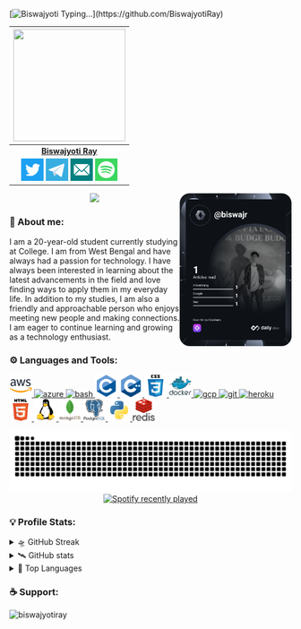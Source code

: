 [![Biswajyoti Typing...](https://readme-typing-svg.demolab.com?font=Pixelify+Sans&duration=4000&pause=1000&color=F7F400&width=435&lines=Hi+there!;Welcome+to+my+GitHub+profile.;I'm+a+maker+who+loves+building+things.;I'm+also+into+open+source+and+sharing+my+work+with+the+community.;If+you're+interested+in+what+I'm+up+to%2C+check+out+my+repositories.;And+always+happy+to+chat+with+strangers.+Feel+free+to+reach+out!)](https://github.com/BiswajyotiRay)

| <a href="https://github.com/BiswajyotiRay"><img src="https://telegra.ph/file/93b52c639a84050c36323.jpg" width="200px" height="200px" /></a> |
|:---------------------------------------------------------------------------------------------------------------------------------------:|
|       <b>[Biswajyoti Ray](https://github.com/BiswajyotiRay)</b>                                                                              |
| <a href="https://twitter.com/biswajyoti_ray"><img src="https://github.com/edent/SuperTinyIcons/raw/master/images/svg/twitter.svg" width="40px" height="40px"></a> <a href="https://t.me/shakida69"><img src="https://github.com/edent/SuperTinyIcons/raw/master/images/svg/telegram.svg" width="40px" height="40px"></a> <a href="mailto:biswajyoti.4321.ray@gmail.com"><img src="https://github.com/edent/SuperTinyIcons/raw/master/images/svg/email.svg" width="40px" height="40px"></a> <a href="https://open.spotify.com/user/31zskautytbg476wklhfyx3msxdm?si=MLUThC4SQNq6viINQlmyeA&utm_source=copy-link"><img src="https://github.com/edent/SuperTinyIcons/raw/master/images/svg/spotify.svg" width="40px" height="40px"></a>|

<a href="https://app.daily.dev/biswajr"><img src="https://github.com/BiswajyotiRay/BiswajyotiRay/blob/main/devcard.svg" width="200" align="right" alt="Biswajyoti Ray's Dev Card"/></a>
<div align="center">
  <img src="https://profile-counter.glitch.me/biswajyotiray/count.svg?"  />
</div>

<h3>🍁 About me:</h3>
<p>
I am a 20-year-old student currently studying at College. I am from West Bengal and have always had a passion for technology. I have always been interested in learning about the latest advancements in the field and love finding ways to apply them in my everyday life. In addition to my studies, I am also a friendly and approachable person who enjoys meeting new people and making connections. I am eager to continue learning and growing as a technology enthusiast.
</p>

<h3 align="left">⚙️ Languages and Tools:</h3>
<p align="left"> <a href="https://aws.amazon.com" target="_blank" rel="noreferrer"> <img src="https://raw.githubusercontent.com/devicons/devicon/master/icons/amazonwebservices/amazonwebservices-original-wordmark.svg" alt="aws" width="40" height="40"/> </a> <a href="https://azure.microsoft.com/en-in/" target="_blank" rel="noreferrer"> <img src="https://www.vectorlogo.zone/logos/microsoft_azure/microsoft_azure-icon.svg" alt="azure" width="40" height="40"/> </a> <a href="https://www.gnu.org/software/bash/" target="_blank" rel="noreferrer"> <img src="https://www.vectorlogo.zone/logos/gnu_bash/gnu_bash-icon.svg" alt="bash" width="40" height="40"/> </a> <a href="https://www.cprogramming.com/" target="_blank" rel="noreferrer"> <img src="https://raw.githubusercontent.com/devicons/devicon/master/icons/c/c-original.svg" alt="c" width="40" height="40"/> </a> <a href="https://www.w3schools.com/cpp/" target="_blank" rel="noreferrer"> <img src="https://raw.githubusercontent.com/devicons/devicon/master/icons/cplusplus/cplusplus-original.svg" alt="cplusplus" width="40" height="40"/> </a> <a href="https://www.w3schools.com/css/" target="_blank" rel="noreferrer"> <img src="https://raw.githubusercontent.com/devicons/devicon/master/icons/css3/css3-original-wordmark.svg" alt="css3" width="40" height="40"/> </a> <a href="https://www.docker.com/" target="_blank" rel="noreferrer"> <img src="https://raw.githubusercontent.com/devicons/devicon/master/icons/docker/docker-original-wordmark.svg" alt="docker" width="40" height="40"/> </a> <a href="https://cloud.google.com" target="_blank" rel="noreferrer"> <img src="https://www.vectorlogo.zone/logos/google_cloud/google_cloud-icon.svg" alt="gcp" width="40" height="40"/> </a> <a href="https://git-scm.com/" target="_blank" rel="noreferrer"> <img src="https://www.vectorlogo.zone/logos/git-scm/git-scm-icon.svg" alt="git" width="40" height="40"/> </a> <a href="https://heroku.com" target="_blank" rel="noreferrer"> <img src="https://www.vectorlogo.zone/logos/heroku/heroku-icon.svg" alt="heroku" width="40" height="40"/> </a> <a href="https://www.w3.org/html/" target="_blank" rel="noreferrer"> <img src="https://raw.githubusercontent.com/devicons/devicon/master/icons/html5/html5-original-wordmark.svg" alt="html5" width="40" height="40"/> </a> <a href="https://www.linux.org/" target="_blank" rel="noreferrer"> <img src="https://raw.githubusercontent.com/devicons/devicon/master/icons/linux/linux-original.svg" alt="linux" width="40" height="40"/> </a> <a href="https://www.mongodb.com/" target="_blank" rel="noreferrer"> <img src="https://raw.githubusercontent.com/devicons/devicon/master/icons/mongodb/mongodb-original-wordmark.svg" alt="mongodb" width="40" height="40"/> </a> <a href="https://www.postgresql.org" target="_blank" rel="noreferrer"> <img src="https://raw.githubusercontent.com/devicons/devicon/master/icons/postgresql/postgresql-original-wordmark.svg" alt="postgresql" width="40" height="40"/> </a> <a href="https://www.python.org" target="_blank" rel="noreferrer"> <img src="https://raw.githubusercontent.com/devicons/devicon/master/icons/python/python-original.svg" alt="python" width="40" height="40"/> </a> <a href="https://redis.io" target="_blank" rel="noreferrer"> <img src="https://raw.githubusercontent.com/devicons/devicon/master/icons/redis/redis-original-wordmark.svg" alt="redis" width="40" height="40"/> </a> </p>
<a href="https://github.com/BiswajyotiRay"><img alt="Snake Gif" src="https://raw.githubusercontent.com/BiswajyotiRay/BiswajyotiRay/output/github-contribution-grid-snake-dark.svg"/></a>

<div align="center">
  <a href="https://open.spotify.com/user/31zskautytbg476wklhfyx3msxdm">
    <img src="https://spotify-recently-played-readme.vercel.app/api?user=31zskautytbg476wklhfyx3msxdm&count=3)" alt="Spotify recently played"  />
  </a>
</div>

<h3>💡 Profile Stats:</h3>
<details> 
  <summary>🛸 GitHub Streak</summary>
  <br/>
  <p><a href="https://github.com/BiswajyotiRay"><img alt="GitHub Streak" src="http://github-readme-streak-stats.herokuapp.com?user=BiswajyotiRay&theme=tokyonight&hide_border=true"/></a></p>
  <br/>
</details>
<details>
  <summary>🛰️ GitHub stats</summary>
  <br/>
  <p><a href="https://github.com/BiswajyotiRay"><img alt="Biswajyoti's GitHub stats" src="https://github-readme-stats.vercel.app/api?username=BiswajyotiRay&show_icons=true&theme=tokyonight&hide_border=true"/></a></p>
  <br/>
</details>
<details>
  <summary>🚀 Top Languages</summary>
  <br/>
  <p><a href="https://github.com/BiswajyotiRay"><img alt="Biswajyoti's Top Languages" src="https://github-readme-stats.vercel.app/api/top-langs/?username=BiswajyotiRay&theme=tokyonight&hide_rank=false&border_radius=10&line_height=28&hide_border=true&text_color=a3a3a3"/></a></p>
  <br/>
</details>

<h3 align="left">☕ Support:</h3>
<p><a href="https://www.buymeacoffee.com/biswajyotiray"> <img align="left" src="https://cdn.buymeacoffee.com/buttons/v2/default-yellow.png" height="50" width="210" alt="biswajyotiray" /></a></p><br><br>
